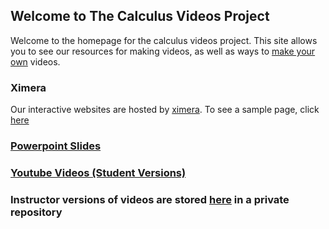 ## Welcome to The Calculus Videos Project

Welcome to the homepage for the calculus videos project. This site allows you to see our resources for making videos, as well as ways to [make your own](/makeyourown) videos.

### Ximera
Our interactive websites are hosted by [ximera](http://ximera.osu.edu). To see a sample page, click [here](http://ximera.osu.edu/calcvids/sample)

### [Powerpoint Slides](/powerpoint)

### [Youtube Videos (Student Versions)](/youtube)
 

### Instructor versions of videos are stored [here](http://github.com/mthomas7/CaViAr) in a private repository